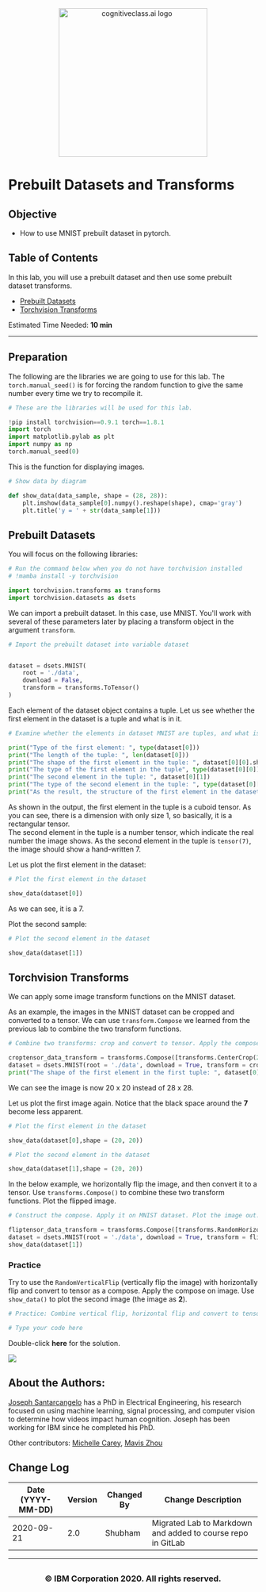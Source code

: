<center>
    <img src="https://cf-courses-data.s3.us.cloud-object-storage.appdomain.cloud/IBMDeveloperSkillsNetwork-DL0110EN-SkillsNetwork/Template/module%201/images/IDSNlogo.png" width="300" alt="cognitiveclass.ai logo"  />
</center>


<h1>Prebuilt Datasets and Transforms</h1> 


<h2>Objective</h2><ul><li> How to use MNIST prebuilt dataset in pytorch.</li></ul> 


<h2>Table of Contents</h2>
<p>In this lab, you will use a prebuilt dataset and then use some prebuilt dataset transforms.</p>
<ul>
    <li><a href="https://#Prebuilt_Dataset">Prebuilt Datasets</a></li>
    <li><a href="https://#Torchvision">Torchvision Transforms</a></li>
</ul>
<p>Estimated Time Needed: <strong>10 min</strong></p>

<hr>


<h2>Preparation</h2>


The following are the libraries we are going to use for this lab. The <code>torch.manual_seed()</code> is for forcing the random function to give the same number every time we try to recompile it.



```python
# These are the libraries will be used for this lab.

!pip install torchvision==0.9.1 torch==1.8.1 
import torch 
import matplotlib.pylab as plt
import numpy as np
torch.manual_seed(0)
```

This is the function for displaying images.



```python
# Show data by diagram

def show_data(data_sample, shape = (28, 28)):
    plt.imshow(data_sample[0].numpy().reshape(shape), cmap='gray')
    plt.title('y = ' + str(data_sample[1]))
```

<!--Empty Space for separating topics-->


<h2 id="Prebuilt_Dataset">Prebuilt Datasets</h2> 


You will focus on the following libraries:



```python
# Run the command below when you do not have torchvision installed
# !mamba install -y torchvision

import torchvision.transforms as transforms
import torchvision.datasets as dsets
```

We can import a prebuilt dataset. In this case, use MNIST. You'll work with several of these parameters later by placing a transform object in the argument <code>transform</code>.



```python
# Import the prebuilt dataset into variable dataset


dataset = dsets.MNIST(
    root = './data',  
    download = False, 
    transform = transforms.ToTensor()
)
```

Each element of the dataset object contains a tuple. Let us see whether the first element in the dataset is a tuple and what is in it.



```python
# Examine whether the elements in dataset MNIST are tuples, and what is in the tuple?

print("Type of the first element: ", type(dataset[0]))
print("The length of the tuple: ", len(dataset[0]))
print("The shape of the first element in the tuple: ", dataset[0][0].shape)
print("The type of the first element in the tuple", type(dataset[0][0]))
print("The second element in the tuple: ", dataset[0][1])
print("The type of the second element in the tuple: ", type(dataset[0][1]))
print("As the result, the structure of the first element in the dataset is (tensor([1, 28, 28]), tensor(7)).")
```

As shown in the output, the first element in the tuple is a cuboid tensor. As you can see, there is a dimension with only size 1, so basically, it is a rectangular tensor.<br>
The second element in the tuple is a number tensor, which indicate the real number the image shows. As the second element in the tuple is <code>tensor(7)</code>, the image should show a hand-written 7.


<!--Empty Space for separating topics-->


Let us plot the first element in the dataset:



```python
# Plot the first element in the dataset

show_data(dataset[0])
```

As we can see, it is a 7.


Plot the second sample:



```python
# Plot the second element in the dataset

show_data(dataset[1])
```

<!--Empty Space for separating topics-->


<h2 id="Torchvision"> Torchvision Transforms  </h2> 


We can apply some image transform functions on the MNIST dataset.


As an example, the images in the MNIST dataset can be cropped and converted to a tensor. We can use <code>transform.Compose</code> we learned from the previous lab to combine the two transform functions.



```python
# Combine two transforms: crop and convert to tensor. Apply the compose to MNIST dataset

croptensor_data_transform = transforms.Compose([transforms.CenterCrop(20), transforms.ToTensor()])
dataset = dsets.MNIST(root = './data', download = True, transform = croptensor_data_transform)
print("The shape of the first element in the first tuple: ", dataset[0][0].shape)
```

We can see the image is now 20 x 20 instead of 28 x 28.


<!--Empty Space for separating topics-->


Let us plot the first image again. Notice that the black space around the <b>7</b> become less apparent.



```python
# Plot the first element in the dataset

show_data(dataset[0],shape = (20, 20))
```


```python
# Plot the second element in the dataset

show_data(dataset[1],shape = (20, 20))
```

In the below example, we horizontally flip the image, and then convert it to a tensor. Use <code>transforms.Compose()</code> to combine these two transform functions. Plot the flipped image.



```python
# Construct the compose. Apply it on MNIST dataset. Plot the image out.

fliptensor_data_transform = transforms.Compose([transforms.RandomHorizontalFlip(p = 1),transforms.ToTensor()])
dataset = dsets.MNIST(root = './data', download = True, transform = fliptensor_data_transform)
show_data(dataset[1])
```

<!--Empty Space for separating topics-->


<h3>Practice</h3>


Try to use the <code>RandomVerticalFlip</code> (vertically flip the image) with horizontally flip and convert to tensor as a compose. Apply the compose on image. Use <code>show_data()</code> to plot the second image (the image as <b>2</b>).



```python
# Practice: Combine vertical flip, horizontal flip and convert to tensor as a compose. Apply the compose on image. Then plot the image

# Type your code here
```

Double-click **here** for the solution.

<!-- 
my_data_transform = transforms.Compose([transforms.RandomVerticalFlip(p = 1), transforms.RandomHorizontalFlip(p = 1), transforms.ToTensor()])
dataset = dsets.MNIST(root = './data', train = False, download = True, transform = my_data_transform)
show_data(dataset[1])
 -->


<a href="https://dataplatform.cloud.ibm.com/registration/stepone?utm_medium=Exinfluencer&utm_source=Exinfluencer&utm_content=000026UJ&utm_term=10006555&utm_id=NA-SkillsNetwork-Channel-SkillsNetworkCoursesIBMDeveloperSkillsNetworkDL0110ENSkillsNetwork20647811-2021-01-01&context=cpdaas&apps=data_science_experience%2Cwatson_machine_learning"><img src="https://cf-courses-data.s3.us.cloud-object-storage.appdomain.cloud/IBMDeveloperSkillsNetwork-DL0110EN-SkillsNetwork/Template/module%201/images/Watson_Studio.png"/></a>


<!--Empty Space for separating topics-->


<h2>About the Authors:</h2> 

<a href="https://www.linkedin.com/in/joseph-s-50398b136/?utm_medium=Exinfluencer&utm_source=Exinfluencer&utm_content=000026UJ&utm_term=10006555&utm_id=NA-SkillsNetwork-Channel-SkillsNetworkCoursesIBMDeveloperSkillsNetworkDL0110ENSkillsNetwork20647811-2021-01-01">Joseph Santarcangelo</a> has a PhD in Electrical Engineering, his research focused on using machine learning, signal processing, and computer vision to determine how videos impact human cognition. Joseph has been working for IBM since he completed his PhD.


Other contributors: <a href="https://www.linkedin.com/in/michelleccarey/?utm_medium=Exinfluencer&utm_source=Exinfluencer&utm_content=000026UJ&utm_term=10006555&utm_id=NA-SkillsNetwork-Channel-SkillsNetworkCoursesIBMDeveloperSkillsNetworkDL0110ENSkillsNetwork20647811-2021-01-01">Michelle Carey</a>, <a href="https://www.linkedin.com/in/jiahui-mavis-zhou-a4537814a?utm_medium=Exinfluencer&utm_source=Exinfluencer&utm_content=000026UJ&utm_term=10006555&utm_id=NA-SkillsNetwork-Channel-SkillsNetworkCoursesIBMDeveloperSkillsNetworkDL0110ENSkillsNetwork20647811-2021-01-01">Mavis Zhou</a>


## Change Log

| Date (YYYY-MM-DD) | Version | Changed By | Change Description                                          |
| ----------------- | ------- | ---------- | ----------------------------------------------------------- |
| 2020-09-21        | 2.0     | Shubham    | Migrated Lab to Markdown and added to course repo in GitLab |


<hr>


## <h3 align="center"> © IBM Corporation 2020. All rights reserved. <h3/>

